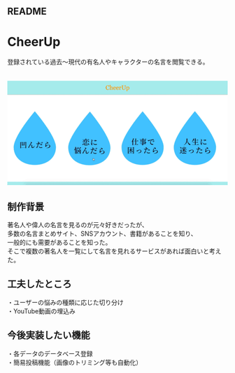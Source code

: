 ## README

# CheerUp
登録されている過去～現代の有名人やキャラクターの名言を閲覧できる。
<br>
<br>
<br>
![cheer](cheer.gif)


## 制作背景
著名人や偉人の名言を見るのが元々好きだったが、<br>
多数の名言まとめサイト、SNSアカウント、書籍があることを知り、<br>
一般的にも需要があることを知った。<br>
そこで複数の著名人を一覧にして名言を見れるサービスがあれば面白いと考えた。

## 工夫したところ
・ユーザーの悩みの種類に応じた切り分け<br>
・YouTube動画の埋込み

## 今後実装したい機能
・各データのデータベース登録<br>
・簡易投稿機能（画像のトリミング等も自動化）
